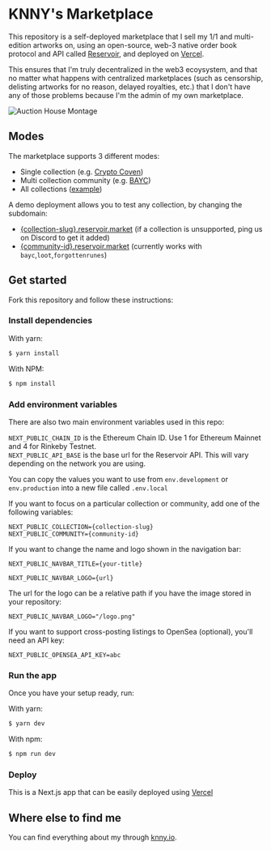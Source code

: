 # KNNY's Marketplace

This repository is a self-deployed marketplace that I sell my 1/1 and multi-edition artworks on, using an open-source, web-3 native order book protocol and API called [Reservoir](https://reservoirprotocol.github.io/), and deployed on [Vercel](https://vercel.com). 

This ensures that I'm truly decentralized in the web3 ecoysystem, and that no matter what happens with centralized marketplaces (such as censorship, delisting artworks for no reason, delayed royalties, etc.) that I don't have any of those problems because I'm the admin of my own marketplace.

![Auction House Montage](https://ipfsgateway.makersplace.com/ipfs/Qmf87koZ7PsKaWMQt4rwfoZeHnFMVUBwsx7kh3aB5ZhfTj)

## Modes

The marketplace supports 3 different modes:

- Single collection (e.g. [Crypto Coven](https://cryptocoven.reservoir.market))
- Multi collection community (e.g. [BAYC](https://bayc.reservoir.market))
- All collections ([example](https://www.reservoir.market))

A demo deployment allows you to test any collection, by changing the subdomain:

- [{collection-slug}.reservoir.market](https://cryptocoven.reservoir.market) (if a collection is unsupported, ping us on Discord to get it added)
- [{community-id}.reservoir.market](https://bayc.reservoir.market) (currently works with `bayc`,`loot`,`forgottenrunes`)

## Get started

Fork this repository and follow these instructions:

### Install dependencies

With yarn:

```bash
$ yarn install
```

With NPM:

```bash
$ npm install
```

### Add environment variables

There are also two main environment variables used in this repo:

`NEXT_PUBLIC_CHAIN_ID` is the Ethereum Chain ID. Use 1 for Ethereum Mainnet and 4 for Rinkeby Testnet.  
`NEXT_PUBLIC_API_BASE` is the base url for the Reservoir API. This will vary depending on the network you are using.

You can copy the values you want to use from `env.development` or `env.production` into a new file called `.env.local`

If you want to focus on a particular collection or community, add one of the following variables:

`NEXT_PUBLIC_COLLECTION={collection-slug}`  
`NEXT_PUBLIC_COMMUNITY={community-id}`

If you want to change the name and logo shown in the navigation bar:

`NEXT_PUBLIC_NAVBAR_TITLE={your-title}`

`NEXT_PUBLIC_NAVBAR_LOGO={url}`

The url for the logo can be a relative path if you have the image stored in your repository:

`NEXT_PUBLIC_NAVBAR_LOGO="/logo.png"`

If you want to support cross-posting listings to OpenSea (optional), you'll need an API key:

`NEXT_PUBLIC_OPENSEA_API_KEY=abc`

### Run the app

Once you have your setup ready, run:

With yarn:

```bash
$ yarn dev
```

With npm:

```bash
$ npm run dev
```

### Deploy

This is a Next.js app that can be easily deployed using [Vercel](https://vercel.com/)

## Where else to find me
You can find everything about my through [knny.io](https://knny.io).